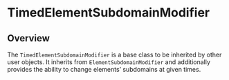 # TimedElementSubdomainModifier

## Overview

The `TimedElementSubdomainModifier` is a base class to be inherited by other user objects. It inherits
from `ElementSubdomainModifier` and additionally provides the ability to change elements’ subdomains
at given times.
